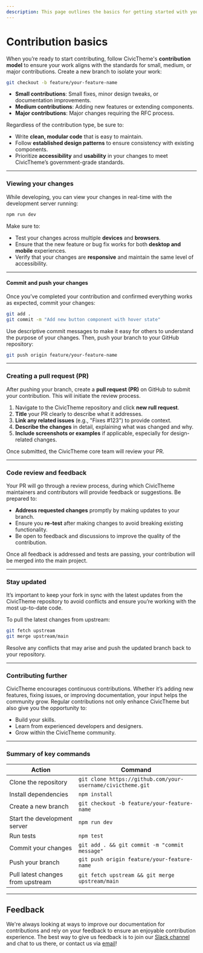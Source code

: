 ```yaml
---
description: This page outlines the basics for getting started with your contribution
---
```


# Contribution basics

When you’re ready to start contributing, follow CivicTheme's **contribution model** to ensure your work aligns with the standards for small, medium, or major contributions. Create a new branch to isolate your work:

```bash
git checkout -b feature/your-feature-name
```

* **Small contributions**: Small fixes, minor design tweaks, or documentation improvements.
* **Medium contributions**: Adding new features or extending components.
* **Major contributions**: Major changes requiring the RFC process.

Regardless of the contribution type, be sure to:

* Write **clean, modular code** that is easy to maintain.
* Follow **established design patterns** to ensure consistency with existing components.
* Prioritize **accessibility** and **usability** in your changes to meet CivicTheme’s government-grade standards.



***

### Viewing your changes

While developing, you can view your changes in real-time with the development server running:

```bash
npm run dev
```

Make sure to:

* Test your changes across multiple **devices** and **browsers**.
* Ensure that the new feature or bug fix works for both **desktop and mobile** experiences.
* Verify that your changes are **responsive** and maintain the same level of accessibility.



***

#### Commit and push your changes

Once you’ve completed your contribution and confirmed everything works as expected, commit your changes:

```bash
git add .
git commit -m "Add new button component with hover state"
```

Use descriptive commit messages to make it easy for others to understand the purpose of your changes. Then, push your branch to your GitHub repository:

```bash
git push origin feature/your-feature-name
```



***

### Creating a pull request (PR)

After pushing your branch, create a **pull request (PR)** on GitHub to submit your contribution. This will initiate the review process.

1. Navigate to the CivicTheme repository and click **new rull request**.
2. **Title** your PR clearly to describe what it addresses.
3. **Link any related issues** (e.g., "Fixes #123") to provide context.
4. **Describe the changes** in detail, explaining what was changed and why.
5. **Include screenshots or examples** if applicable, especially for design-related changes.

Once submitted, the CivicTheme core team will review your PR.



***

### Code review and feedback

Your PR will go through a review process, during which CivicTheme maintainers and contributors will provide feedback or suggestions. Be prepared to:

* **Address requested changes** promptly by making updates to your branch.
* Ensure you **re-test** after making changes to avoid breaking existing functionality.
* Be open to feedback and discussions to improve the quality of the contribution.

Once all feedback is addressed and tests are passing, your contribution will be merged into the main project.



***

### Stay updated

It’s important to keep your fork in sync with the latest updates from the CivicTheme repository to avoid conflicts and ensure you’re working with the most up-to-date code.

To pull the latest changes from upstream:

```bash
git fetch upstream
git merge upstream/main
```

Resolve any conflicts that may arise and push the updated branch back to your repository.



***

### Contributing further

CivicTheme encourages continuous contributions. Whether it’s adding new features, fixing issues, or improving documentation, your input helps the community grow. Regular contributions not only enhance CivicTheme but also give you the opportunity to:

* Build your skills.
* Learn from experienced developers and designers.
* Grow within the CivicTheme community.



***

### Summary of key commands

| **Action**                        | **Command**                                                 |
| --------------------------------- | ----------------------------------------------------------- |
| Clone the repository              | `git clone https://github.com/your-username/civictheme.git` |
| Install dependencies              | `npm install`                                               |
| Create a new branch               | `git checkout -b feature/your-feature-name`                 |
| Start the development server      | `npm run dev`                                               |
| Run tests                         | `npm test`                                                  |
| Commit your changes               | `git add . && git commit -m "commit message"`               |
| Push your branch                  | `git push origin feature/your-feature-name`                 |
| Pull latest changes from upstream | `git fetch upstream && git merge upstream/main`             |



***

## Feedback

We're always looking at ways to improve our documentation for contributions and rely on your feedback to ensure an enjoyable contribution experience. The best way to give us feedback is to join our [Slack channel ](https://drupal.slack.com/archives/C039UV0CQBZ)and chat to us there, or contact us via [email](mailto:support@civictheme.io)!

